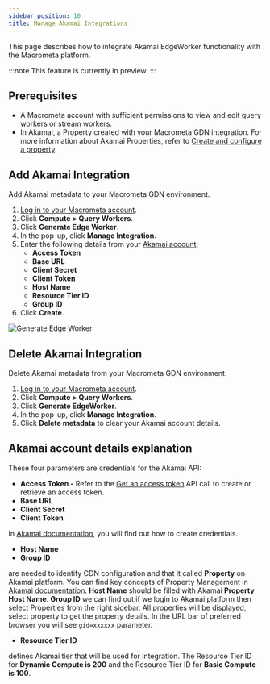 ```yaml
---
sidebar_position: 10
title: Manage Akamai Integrations
---
```


This page describes how to integrate Akamai EdgeWorker functionality with the Macrometa platform.

:::note
This feature is currently in preview.
:::

## Prerequisites

- A Macrometa account with sufficient permissions to view and edit query workers or stream workers.
- In Akamai, a Property created with your Macrometa GDN integration. For more information about Akamai Properties, refer to [Create and configure a property](https://techdocs.akamai.com/api-definitions/docs/create-config-prop).

## Add Akamai Integration

Add Akamai metadata to your Macrometa GDN environment.

1. [Log in to your Macrometa account](https://auth-play.macrometa.io/).
1. Click **Compute > Query Workers**.
1. Click **Generate Edge Worker**.
1. In the pop-up, click **Manage Integration**.
1. Enter the following details from your [Akamai account](#akamai-account-details-explanation):
    - **Access Token**
    - **Base URL**
    - **Client Secret**
    - **Client Token**
    - **Host Name**
    - **Resource Tier ID**
    - **Group ID**
1. Click **Create**.

![Generate Edge Worker](/img/functions/manage_integration.png)

## Delete Akamai Integration

Delete Akamai metadata from your Macrometa GDN environment.

1. [Log in to your Macrometa account](https://auth-play.macrometa.io/).
1. Click **Compute > Query Workers**.
1. Click **Generate EdgeWorker**.
1. In the pop-up, click **Manage Integration**.
1. Click **Delete metadata** to clear your Akamai account details.

## Akamai account details explanation

These four parameters are credentials for the Akamai API:

- **Access Token -** Refer to the [Get an access token](https://techdocs.akamai.com/identity-cloud-auth/reference/post-access-getaccesstoken) API call to create or retrieve an access token.
- **Base URL**
- **Client Secret**
- **Client Token**

In [Akamai documentation](https://techdocs.akamai.com/developer/docs/set-up-authentication-credentials), you will find out how to create credentials.

- **Host Name**
- **Group ID**

are needed to identify CDN configuration and that it called **Property** on Akamai platform.
You can find key concepts of Property Management in [Akamai documentation](https://techdocs.akamai.com/property-mgr/docs/key-concepts-terms).
**Host Name** should be filled with Akamai **Property Host Name**.
**Group ID** we can find out if we login to Akamai platform then select Properties from the right sidebar.
All properties will be displayed, select property to get the property details. In the URL bar of preferred browser you will see `gid=xxxxxx` parameter.

- **Resource Tier ID**

defines Akamai tier that will be used for integration.
The Resource Tier ID for **Dynamic Compute is 200** and the Resource Tier ID for **Basic Compute is 100**.







